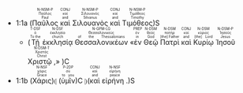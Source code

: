 - <rt>1:1a</rt> (<RUBY><ruby><ruby>Παῦλος<rt>Paul</rt></ruby><rt>Παῦλος</rt></ruby><rt>N-NSM-P</rt></RUBY> <RUBY><ruby><ruby>καὶ<rt>and</rt></ruby><rt>καί</rt></ruby><rt>CONJ</rt></RUBY> <RUBY><ruby><ruby>Σιλουανὸς<rt>Silvanus</rt></ruby><rt>Σιλουανός</rt></ruby><rt>N-NSM-P</rt></RUBY> <RUBY><ruby><ruby>καὶ<rt>and</rt></ruby><rt>καί</rt></ruby><rt>CONJ</rt></RUBY> <RUBY><ruby><ruby>Τιμόθεος<rt>Timothy</rt></ruby><rt>Τιμόθεος</rt></ruby><rt>N-NSM-P</rt></RUBY>)S 
	- (<RUBY><ruby><ruby>Τῇ<rt>To the</rt></ruby><rt>ὁ</rt></ruby><rt>T-DSF</rt></RUBY> <RUBY><ruby><ruby>ἐκκλησίᾳ<rt>church</rt></ruby><rt>ἐκκλησία</rt></ruby><rt>N-DSF</rt></RUBY> <RUBY><ruby><ruby>Θεσσαλονικέων<rt>of the Thessalonians</rt></ruby><rt>Θεσσαλονικεύς</rt></ruby><rt>N-GPM-LG</rt></RUBY> «<RUBY><ruby><ruby>ἐν<rt>in</rt></ruby><rt>ἐν</rt></ruby><rt>PREP</rt></RUBY> <RUBY><ruby><ruby>Θεῷ<rt>God</rt></ruby><rt>θεός</rt></ruby><rt>N-DSM</rt></RUBY> <RUBY><ruby><ruby>Πατρὶ<rt>[the] Father</rt></ruby><rt>πατήρ</rt></ruby><rt>N-DSM</rt></RUBY> <RUBY><ruby><ruby>καὶ<rt>and</rt></ruby><rt>καί</rt></ruby><rt>CONJ</rt></RUBY> <RUBY><ruby><ruby>Κυρίῳ<rt>[the] Lord</rt></ruby><rt>κύριος</rt></ruby><rt>N-DSM</rt></RUBY> <RUBY><ruby><ruby>Ἰησοῦ<rt>Jesus</rt></ruby><rt>Ἰησοῦς</rt></ruby><rt>N-DSM-P</rt></RUBY> <RUBY><ruby><ruby>Χριστῷ ,<rt>Christ</rt></ruby><rt>Χριστός</rt></ruby><rt>N-DSM-T</rt></RUBY>» )C 
- <rt>1:1b</rt> (<RUBY><ruby><ruby>Χάρις<rt>Grace</rt></ruby><rt>χάρις</rt></ruby><rt>N-NSF</rt></RUBY>)⦇ (<RUBY><ruby><ruby>ὑμῖν<rt>to you</rt></ruby><rt>σύ</rt></ruby><rt>P-2DP</rt></RUBY>)C ⦈(<RUBY><ruby><ruby>καὶ<rt>and</rt></ruby><rt>καί</rt></ruby><rt>CONJ</rt></RUBY> <RUBY><ruby><ruby>εἰρήνη .<rt>peace</rt></ruby><rt>εἰρήνη</rt></ruby><rt>N-NSF</rt></RUBY>)S